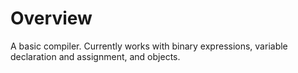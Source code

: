 # Overview
A basic compiler. Currently works with binary expressions, variable declaration and assignment, and objects.
